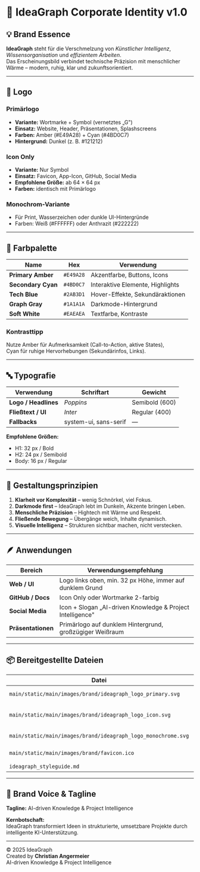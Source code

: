 # 🎨 IdeaGraph Corporate Identity v1.0

## 💡 Brand Essence
**IdeaGraph** steht für die Verschmelzung von *Künstlicher Intelligenz*, *Wissensorganisation* und *effizientem Arbeiten*.  
Das Erscheinungsbild verbindet technische Präzision mit menschlicher Wärme – modern, ruhig, klar und zukunftsorientiert.  

---

## 🧩 Logo
### Primärlogo
- **Variante:** Wortmarke + Symbol (vernetztes „G")  
- **Einsatz:** Website, Header, Präsentationen, Splashscreens  
- **Farben:** Amber (#E49A28) + Cyan (#4BD0C7)  
- **Hintergrund:** Dunkel (z. B. #121212)

### Icon Only
- **Variante:** Nur Symbol  
- **Einsatz:** Favicon, App-Icon, GitHub, Social Media  
- **Empfohlene Größe:** ab 64 × 64 px  
- **Farben:** identisch mit Primärlogo  

### Monochrom-Variante
- Für Print, Wasserzeichen oder dunkle UI-Hintergründe  
- Farben: Weiß (#FFFFFF) oder Anthrazit (#222222)

---

## 🌈 Farbpalette

| Name | Hex | Verwendung |
|------|-----|-------------|
| **Primary Amber** | `#E49A28` | Akzentfarbe, Buttons, Icons |
| **Secondary Cyan** | `#4BD0C7` | Interaktive Elemente, Highlights |
| **Tech Blue** | `#2AB3D1` | Hover-Effekte, Sekundäraktionen |
| **Graph Gray** | `#1A1A1A` | Darkmode-Hintergrund |
| **Soft White** | `#EAEAEA` | Textfarbe, Kontraste |

### Kontrasttipp
Nutze Amber für Aufmerksamkeit (Call-to-Action, aktive States),  
Cyan für ruhige Hervorhebungen (Sekundärinfos, Links).

---

## 🔤 Typografie

| Verwendung | Schriftart | Gewicht |
|-------------|-------------|----------|
| **Logo / Headlines** | *Poppins* | Semibold (600) |
| **Fließtext / UI** | *Inter* | Regular (400) |
| **Fallbacks** | system-ui, sans-serif | — |

**Empfohlene Größen:**
- H1: 32 px / Bold  
- H2: 24 px / Semibold  
- Body: 16 px / Regular  

---

## 🧠 Gestaltungsprinzipien

1. **Klarheit vor Komplexität** – wenig Schnörkel, viel Fokus.  
2. **Darkmode first** – IdeaGraph lebt im Dunkeln, Akzente bringen Leben.  
3. **Menschliche Präzision** – Hightech mit Wärme und Respekt.  
4. **Fließende Bewegung** – Übergänge weich, Inhalte dynamisch.  
5. **Visuelle Intelligenz** – Strukturen sichtbar machen, nicht verstecken.  

---

## 🪶 Anwendungen

| Bereich | Verwendungsempfehlung |
|----------|------------------------|
| **Web / UI** | Logo links oben, min. 32 px Höhe, immer auf dunklem Grund |
| **GitHub / Docs** | Icon Only oder Wortmarke 2-farbig |
| **Social Media** | Icon + Slogan „AI-driven Knowledge & Project Intelligence" |
| **Präsentationen** | Primärlogo auf dunklem Hintergrund, großzügiger Weißraum |

---

## 📦 Bereitgestellte Dateien
| Datei | Beschreibung |
|--------|---------------|
| `main/static/main/images/brand/ideagraph_logo_primary.svg` | Primärlogo in Farbe (SVG) |
| `main/static/main/images/brand/ideagraph_logo_icon.svg` | Symbol-Only-Variante (SVG) |
| `main/static/main/images/brand/ideagraph_logo_monochrome.svg` | Monochrome SVG-Version |
| `main/static/main/images/brand/favicon.ico` | Favicon für Browser |
| `ideagraph_styleguide.md` | Diese Datei |

---

## 🎯 Brand Voice & Tagline

**Tagline:** AI-driven Knowledge & Project Intelligence

**Kernbotschaft:**  
IdeaGraph transformiert Ideen in strukturierte, umsetzbare Projekte durch intelligente KI-Unterstützung.

---

© 2025 IdeaGraph  
Created by **Christian Angermeier**  
AI-driven Knowledge & Project Intelligence
